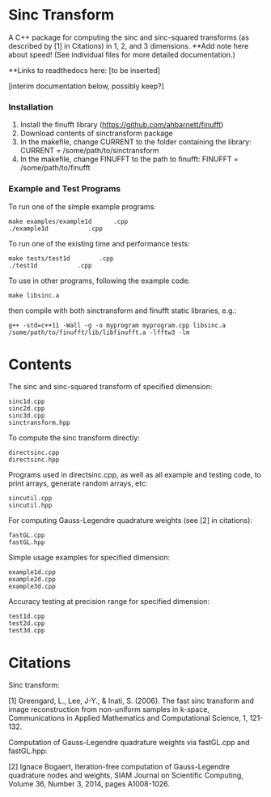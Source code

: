 # Sinc Transform

A C++ package for computing the sinc and sinc-squared transforms (as described by [1] in Citations) in 1, 2, and 3 dimensions. **Add note here about speed! (See individual files for more detailed documentation.)

**Links to readthedocs here:
[to be inserted]

[interim documentation below, possibly keep?]

### Installation

1. Install the finufft library (https://github.com/ahbarnett/finufft)
2. Download contents of sinctransform package 
3. In the makefile, change CURRENT to the folder containing the library: CURRENT = /some/path/to/sinctransform
4. In the makefile, change FINUFFT to the path to finufft: FINUFFT = /some/path/to/finufft

### Example and Test Programs
To run one of the simple example programs:
```
make examples/example1d      .cpp
./example1d           .cpp
```
To run one of the existing time and performance tests:  
```
make tests/test1d        .cpp
./test1d           .cpp
```

To use in other programs, following the example code: 
```
make libsinc.a
```
then compile with both sinctransform and finufft static libraries, e.g.:
```
g++ -std=c++11 -Wall -g -o myprogram myprogram.cpp libsinc.a /some/path/to/finufft/lib/libfinufft.a -lfftw3 -lm
```

# Contents

The sinc and sinc-squared transform of specified dimension:

```
sinc1d.cpp
sinc2d.cpp
sinc3d.cpp
sinctransform.hpp
```
To compute the sinc transform directly:

```
directsinc.cpp
directsinc.hpp
```

Programs used in directsinc.cpp, as well as all example and testing code, to print arrays, generate random arrays, etc:
```
sincutil.cpp
sincutil.hpp
```

For computing Gauss-Legendre quadrature weights (see [2] in citations):
```
fastGL.cpp
fastGL.hpp
```

Simple usage examples for specified dimension:
```	
example1d.cpp
example2d.cpp
example3d.cpp
```

Accuracy testing at precision range for specified dimension:
```
test1d.cpp
test2d.cpp
test3d.cpp
```

# Citations

Sinc transform:

[1] Greengard, L., Lee, J-Y., & Inati, S. (2006).
The fast sinc transform and image reconstruction from non-uniform samples in k-space,
Communications in Applied Mathematics and Computational Science, 1, 121-132.

Computation of Gauss-Legendre quadrature weights via fastGL.cpp and fastGL.hpp:

[2] Ignace Bogaert,
Iteration-free computation of Gauss-Legendre quadrature nodes and weights,
SIAM Journal on Scientific Computing, Volume 36, Number 3, 2014, pages A1008-1026.

